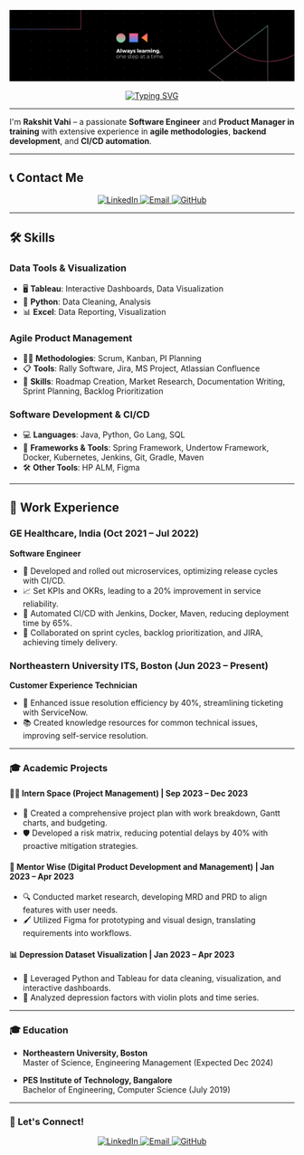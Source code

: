 <p align="center">
  <img src="assets/Banner.png" alt="Hero Image" style="max-width:100%; height:auto;">
</p>

<div align="center">
  <a href="https://readme-typing-svg.demolab.com?font=Fira+Code&duration=2500&pause=500&color=000000&center=true&width=435&lines=I+am+a+Software+Engineer;I+am+a+Product+Enthusiast;I+am+a+Scrum+Master" target="_blank">
    <img src="https://readme-typing-svg.demolab.com?font=Fira+Code&duration=2500&pause=500&color=000000&center=true&width=435&lines=I+am+a+Software+Engineer;I+am+a+Product+Enthusiast;I+am+a+Scrum+Master" alt="Typing SVG">
  </a>
</div>

---

I'm **Rakshit Vahi** – a passionate **Software Engineer** and **Product Manager in training** with extensive experience in **agile methodologies**, **backend development**, and **CI/CD automation**.

---

## 📞 Contact Me

<p align="center">
  <a href="https://linkedin.com/in/rakshit-vahi" target="_blank">
    <img src="https://img.shields.io/badge/LinkedIn-Connect-blue?style=for-the-badge&logo=linkedin" alt="LinkedIn">
  </a>
  <a href="mailto:vahi.r@northeastern.edu" target="_blank">
    <img src="https://img.shields.io/badge/Email-Say%20Hi!-blue?style=for-the-badge&logo=gmail" alt="Email">
  </a>
  <a href="https://github.com/RakshitVahi" target="_blank">
    <img src="https://img.shields.io/badge/GitHub-Visit%20My%20Repos-black?style=for-the-badge&logo=github" alt="GitHub">
  </a>
</p>

---

## 🛠️ Skills

### Data Tools & Visualization
- 🖥️ **Tableau**: Interactive Dashboards, Data Visualization
- 🐍 **Python**: Data Cleaning, Analysis
- 📊 **Excel**: Data Reporting, Visualization

### Agile Product Management
- 🏃‍♂️ **Methodologies**: Scrum, Kanban, PI Planning
- 📋 **Tools**: Rally Software, Jira, MS Project, Atlassian Confluence
- 🚀 **Skills**: Roadmap Creation, Market Research, Documentation Writing, Sprint Planning, Backlog Prioritization

### Software Development & CI/CD
- 💻 **Languages**: Java, Python, Go Lang, SQL
- 🔧 **Frameworks & Tools**: Spring Framework, Undertow Framework, Docker, Kubernetes, Jenkins, Git, Gradle, Maven
- 🛠️ **Other Tools**: HP ALM, Figma

---

## 💼 Work Experience

### **GE Healthcare, India** (Oct 2021 – Jul 2022)
**Software Engineer**
- 🚀 Developed and rolled out microservices, optimizing release cycles with CI/CD.
- 📈 Set KPIs and OKRs, leading to a 20% improvement in service reliability.
- 🤖 Automated CI/CD with Jenkins, Docker, Maven, reducing deployment time by 65%.
- 💼 Collaborated on sprint cycles, backlog prioritization, and JIRA, achieving timely delivery.

### **Northeastern University ITS, Boston** (Jun 2023 – Present)
**Customer Experience Technician**
- 🔄 Enhanced issue resolution efficiency by 40%, streamlining ticketing with ServiceNow.
- 📚 Created knowledge resources for common technical issues, improving self-service resolution.

---

### 🎓 Academic Projects

#### 🧑‍💼 **Intern Space** (Project Management) | **Sep 2023 – Dec 2023**
- 📅 Created a comprehensive project plan with work breakdown, Gantt charts, and budgeting.
- 🛡️ Developed a risk matrix, reducing potential delays by 40% with proactive mitigation strategies.

#### 💼 **Mentor Wise** (Digital Product Development and Management) | **Jan 2023 – Apr 2023**
- 🔍 Conducted market research, developing MRD and PRD to align features with user needs.
- 🖌️ Utilized Figma for prototyping and visual design, translating requirements into workflows.

#### 📊 **Depression Dataset Visualization** | **Jan 2023 – Apr 2023**
- 🐍 Leveraged Python and Tableau for data cleaning, visualization, and interactive dashboards.
- 🎻 Analyzed depression factors with violin plots and time series.

---

### 🎓 Education

- **Northeastern University, Boston**  
  Master of Science, Engineering Management (Expected Dec 2024)

- **PES Institute of Technology, Bangalore**  
  Bachelor of Engineering, Computer Science (July 2019)

---

### 🧩 Let's Connect!

<p align="center">
  <a href="https://linkedin.com/in/rakshit-vahi" target="_blank">
    <img src="https://img.shields.io/badge/LinkedIn-Connect-blue?style=for-the-badge&logo=linkedin" alt="LinkedIn">
  </a>
  <a href="mailto:vahi.r@northeastern.edu" target="_blank">
    <img src="https://img.shields.io/badge/Email-Say%20Hi!-blue?style=for-the-badge&logo=gmail" alt="Email">
  </a>
  <a href="https://github.com/RakshitVahi" target="_blank">
    <img src="https://img.shields.io/badge/GitHub-Visit%20My%20Repos-black?style=for-the-badge&logo=github" alt="GitHub">
  </a>
</p>
